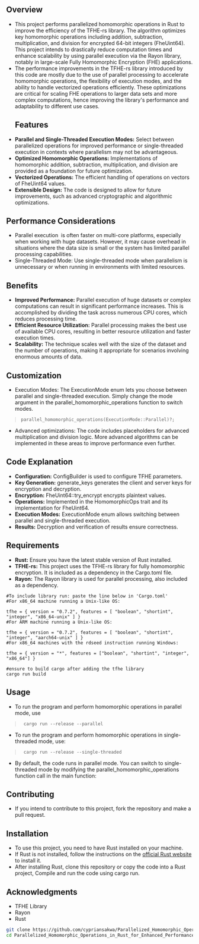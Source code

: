 ## Overview
- This project performs parallelized homomorphic operations in Rust to improve the efficiency of the TFHE-rs library. The algorithm optimizes key homomorphic operations including addition, subtraction, multiplication, and division for encrypted 64-bit integers (FheUint64). This project intends to drastically reduce computation times and enhance scalability by using parallel execution via the Rayon library, notably in large-scale Fully Homomorphic Encryption (FHE) applications.
- The performance improvements in the TFHE-rs library introduced by this code are mostly due to the use of parallel processing to accelerate homomorphic operations, the flexibility of execution modes, and the ability to handle vectorized operations efficiently. These optimizations are critical for scaling FHE operations to larger data sets and more complex computations, hence improving the library's performance and adaptability to different use cases.
  ## Features
- **Parallel and Single-Threaded Execution Modes:** Select between parallelized operations for improved performance or single-threaded execution in contexts where parallelism may not be advantageous.
- **Optimized Homomorphic Operations:** Implementations of homomorphic addition, subtraction, multiplication, and division are provided as a foundation for future optimization.
- **Vectorized Operations:** The efficient handling of operations on vectors of FheUint64 values.
- **Extensible Design:** The code is designed to allow for future improvements, such as advanced cryptographic and algorithmic optimizations.

## Performance Considerations
   - Parallel execution  is often faster on multi-core platforms, especially when working with huge datasets. However, it may cause overhead in situations where the data size is small or the system has limited parallel processing capabilities.
   - Single-Threaded Mode: Use single-threaded mode when parallelism is unnecessary or when running in environments with limited resources.
## Benefits
- **Improved Performance:** Parallel execution of huge datasets or complex computations can result in significant performance increases. This is accomplished by dividing the task across numerous CPU cores, which reduces processing time.
- **Efficient Resource Utilization:** Parallel processing makes the best use of available CPU cores, resulting in better resource utilization and faster execution times.
- **Scalability:** The technique scales well with the size of the dataset and the number of operations, making it appropriate for scenarios involving enormous amounts of data.
## Customization
- Execution Modes: The ExecutionMode enum lets you choose between parallel and single-threaded execution. Simply change the mode argument in the parallel_homomorphic_operations function to switch modes.
 >```
> parallel_homomorphic_operations(ExecutionMode::Parallel)?;
- Advanced optimizations: The code includes placeholders for advanced multiplication and division logic. More advanced algorithms can be implemented in these areas to improve performance even further.
## Code Explanation
- **Configuration:** ConfigBuilder is used to configure TFHE parameters.
- **Key Generation:** generate_keys generates the client and server keys for encryption and decryption.
- **Encryption:** FheUint64::try_encrypt encrypts plaintext values.
- **Operations:** Implemented in the HomomorphicOps trait and its implementation for FheUint64.
- **Execution Modes:** ExecutionMode enum allows switching between parallel and single-threaded execution.
- **Results:** Decryption and verification of results ensure correctness.

## Requirements
- **Rust:** Ensure you have the latest stable version of Rust installed.
- **TFHE-rs:** This project uses the TFHE-rs library for fully homomorphic encryption. It is included as a dependency in the Cargo.toml file.
- **Rayon:** The Rayon library is used for parallel processing, also included as a dependency.
``` 
#To include library run: paste the line below in 'Cargo.toml' 
#For x86_64 machine running a Unix-like OS:

tfhe = { version = "0.7.2", features = [ "boolean", "shortint", "integer", "x86_64-unix" ] }
#For ARM machine running a Unix-like OS:

tfhe = { version = "0.7.2", features = [ "boolean", "shortint", "integer", "aarch64-unix" ] }
#For x86_64 machines with the rdseed instruction running Windows:

tfhe = { version = "*", features = ["boolean", "shortint", "integer", "x86_64"] }

#ensure to build cargo after adding the tfhe library
cargo run build
```
## Usage 
- To run the program and perform homomorphic operations in parallel mode, use
 >```
>  cargo run --release --parallel
- To run the program and perform homomorphic operations in single-threaded mode, use:
 >```
>  cargo run --release --single-threaded
- By default, the code runs in parallel mode. You can switch to single-threaded mode by modifying the parallel_homomorphic_operations function call in the main function:

 ## Contributing
  - If you intend to contribute to this project, fork the repository and make a pull request.

  ## Installation

- To use this project, you need to have Rust installed on your machine.
- If Rust is not installed, follow the instructions on the [official Rust website](https://www.rust-lang.org/tools/install) to install it.
- After installing Rust, clone this repository or copy the code into a Rust project, Compile and run the code using cargo run.
## Acknowledgments
- TFHE Library
- Rayon
- Rust
  
```bash
git clone https://github.com/cypriansakwa/Parallelized_Homomorphic_Operations_in_Rust_for_Enhanced_Performance_in_TFHE_rs.git
cd Parallelized_Homomorphic_Operations_in_Rust_for_Enhanced_Performance_in_TFHE_rs
